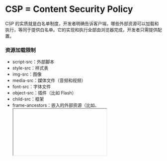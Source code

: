 # CSP = Content Security Policy

CSP 的实质就是白名单制度，开发者明确告诉客户端，哪些外部资源可以加载和执行，等同于提供白名单。它的实现和执行全部由浏览器完成，开发者只需提供配置。


### 资源加载限制

- script-src：外部脚本
- style-src：样式表
- img-src：图像
- media-src：媒体文件（音频和视频）
- font-src：字体文件
- object-src：插件（比如 Flash）
- child-src：框架
- frame-ancestors：嵌入的外部资源（比如<frame>、<iframe>、<embed>和<applet>）
- connect-src：HTTP 连接（通过 XHR、WebSockets、EventSource等）
- worker-src：worker脚本
- manifest-src：manifest 文件

### URL 限制

// 这个可能就是导致DMP的罪魁祸首
frame-ancestors：限制嵌入框架的网页
base-uri：限制<base#href>
form-action：限制<form#action>

### 其他限制

block-all-mixed-content：HTTPS 网页不得加载 HTTP 资源（浏览器已经默认开启）
upgrade-insecure-requests：自动将网页上所有加载外部资源的 HTTP 链接换成 HTTPS 协议
plugin-types：限制可以使用的插件格式
sandbox：浏览器行为的限制，比如不能有弹出窗口等。

### report-uri

自动记录注入行为。

### 参考

[阮一峰CSP](http://www.ruanyifeng.com/blog/2016/09/csp.html)